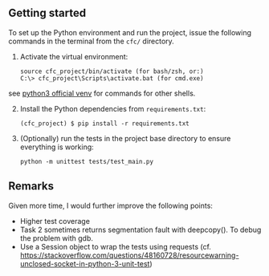 

## Getting started 

To set up the Python environment and run the project, issue the following commands in the terminal from the `cfc/` directory. 

1. Activate the virtual environment:
    ```
    source cfc_project/bin/activate (for bash/zsh, or:)
    C:\> cfc_project\Scripts\activate.bat (for cmd.exe)
    ``` 
see [python3 official venv](https://docs.python.org/3/library/venv.html) for commands for other shells.


2. Install the Python dependencies from `requirements.txt`:
    ```
    (cfc_project) $ pip install -r requirements.txt
    ```

3. (Optionally) run the tests in the project base directory to ensure everything is working:
    ```
    python -m unittest tests/test_main.py
    ```

## Remarks 

Given more time, I would further improve the following points:
- Higher test coverage 
- Task 2 sometimes returns segmentation fault with deepcopy(). To debug the problem with gdb. 
- Use a Session object to wrap the tests using requests (cf. https://stackoverflow.com/questions/48160728/resourcewarning-unclosed-socket-in-python-3-unit-test)
